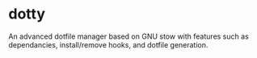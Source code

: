# dotty
An advanced dotfile manager based on GNU stow with features such as dependancies, install/remove hooks, and dotfile generation.

